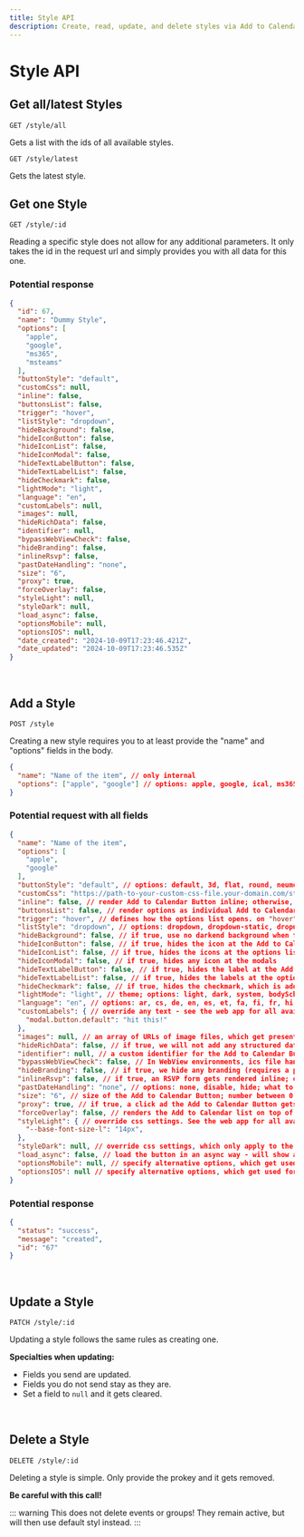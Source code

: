 ```yaml
---
title: Style API
description: Create, read, update, and delete styles via Add to Calendar PRO's API for calendar buttons, event landing pages, and RSVP forms.
---
```


# Style API

## Get all/latest Styles

```
GET /style/all
```

Gets a list with the ids of all available styles.

```
GET /style/latest
```

Gets the latest style.

## Get one Style

```
GET /style/:id
```

Reading a specific style does not allow for any additional parameters. It only takes the id in the request url and simply provides you with all data for this one.

### Potential response

```json
{
  "id": 67,
  "name": "Dummy Style",
  "options": [
    "apple",
    "google",
    "ms365",
    "msteams"
  ],
  "buttonStyle": "default",
  "customCss": null,
  "inline": false,
  "buttonsList": false,
  "trigger": "hover",
  "listStyle": "dropdown",
  "hideBackground": false,
  "hideIconButton": false,
  "hideIconList": false,
  "hideIconModal": false,
  "hideTextLabelButton": false,
  "hideTextLabelList": false,
  "hideCheckmark": false,
  "lightMode": "light",
  "language": "en",
  "customLabels": null,
  "images": null,
  "hideRichData": false,
  "identifier": null,
  "bypassWebViewCheck": false,
  "hideBranding": false,
  "inlineRsvp": false,
  "pastDateHandling": "none",
  "size": "6",
  "proxy": true,
  "forceOverlay": false,
  "styleLight": null,
  "styleDark": null,
  "load_async": false,
  "optionsMobile": null,
  "optionsIOS": null,
  "date_created": "2024-10-09T17:23:46.421Z",
  "date_updated": "2024-10-09T17:23:46.535Z"
}
```

<br />

## Add a Style

```
POST /style
```

Creating a new style requires you to at least provide the "name" and "options" fields in the body.

```json
{
  "name": "Name of the item", // only internal
  "options": ["apple", "google"] // options: apple, google, ical, ms365, msteams, outlookcom, yahoo
}
```

### Potential request with all fields

```json
{
  "name": "Name of the item",
  "options": [
    "apple",
    "google"
  ],
  "buttonStyle": "default", // options: default, 3d, flat, round, neumorphism, text, date, custom (requires customCSS to be set)
  "customCss": "https://path-to-your-custom-css-file.your-domain.com/style.css", // load your own custom css file (use in combination with buttonStyle "custom")
  "inline": false, // render Add to Calendar Button inline; otherwise, block style
  "buttonsList": false, // render options as individual Add to Calendar Buttons
  "trigger": "hover", // defines how the options list opens. on "hover", or "click" (some combinations of other parameters force one or the other!)
  "listStyle": "dropdown", // options: dropdown, dropdown-static, dropup-static, overlay, modal
  "hideBackground": false, // if true, use no darkend background when the options list opens
  "hideIconButton": false, // if true, hides the icon at the Add to Calendar Button
  "hideIconList": false, // if true, hides the icons at the options list
  "hideIconModal": false, // if true, hides any icon at the modals
  "hideTextLabelButton": false, // if true, hides the label at the Add to Calendar Button
  "hideTextLabelList": false, // if true, hides the labels at the options list
  "hideCheckmark": false, // if true, hides the checkmark, which is added to the Add to Calendar Button when an event got saved
  "lightMode": "light", // theme; options: light, dark, system, bodyScheme
  "language": "en", // options: ar, cs, de, en, es, et, fa, fi, fr, hi, id, it, ja, ko, nl, no, ro, pl, pt, sv, tr, vi, zh
  "customLabels": { // override any text - see the web app for all available labels
    "modal.button.default": "hit this!"
  },
  "images": null, // an array of URLs of image files, which get presented towards search engines and Co as meta data
  "hideRichData": false, // if true, we will not add any structured data about the event
  "identifier": null, // a custom identifier for the Add to Calendar Button, which gets used for tracking purposes
  "bypassWebViewCheck": false, // In WebView environments, ics file handling usually gets blocked and we show a small guide. If set true, we would still force the download. Use if you are putting the button into your own app that you can control.
  "hideBranding": false, // if true, we hide any branding (requires a plan higher than "hobby")
  "inlineRsvp": false, // if true, an RSVP form gets rendered inline; otherwise, we render a button, which opens it inside a modal
  "pastDateHandling": "none", // options: none, disable, hide; what to do with the Add to Calendar Button, if an event is in the past
  "size": "6", // size of the Add to Calendar Button; number between 0 and 10
  "proxy": true, // if true, a click ad the Add to Calendar Button gets routet through our proxy. Required for our tracking to track the clicks. Pre-checks the targeted calendar and shows alternatives and guidance if not available
  "forceOverlay": false, // renders the Add to Calendar list on top of all other element in a forced way. Compute intensive! Only use, if you experience problems with the default setup
  "styleLight": { // override css settings. See the web app for all available options, which are based on the used ButtonStyle
    "--base-font-size-l": "14px",
  },
  "styleDark": null, // override css settings, which only apply to the dark mode version
  "load_async": false, // load the button in an async way - will show a placeholder first
  "optionsMobile": null, // specify alternative options, which get used for mobile devices
  "optionsIOS": null // specify alternative options, which get used for iOS devices; if set, "optionsMobile" will only target Android
}
```

### Potential response

```json
{
  "status": "success",
  "message": "created",
  "id": "67"
}
```

<br />

## Update a Style

```
PATCH /style/:id
```

Updating a style follows the same rules as creating one.

**Specialties when updating:**
- Fields you send are updated.  
- Fields you do not send stay as they are.
- Set a field to `null` and it gets cleared.

<br />

## Delete a Style

```
DELETE /style/:id
```

Deleting a style is simple. Only provide the prokey and it gets removed.

**Be careful with this call!**

::: warning This does not delete events or groups!
They remain active, but will then use default styl instead.
:::
